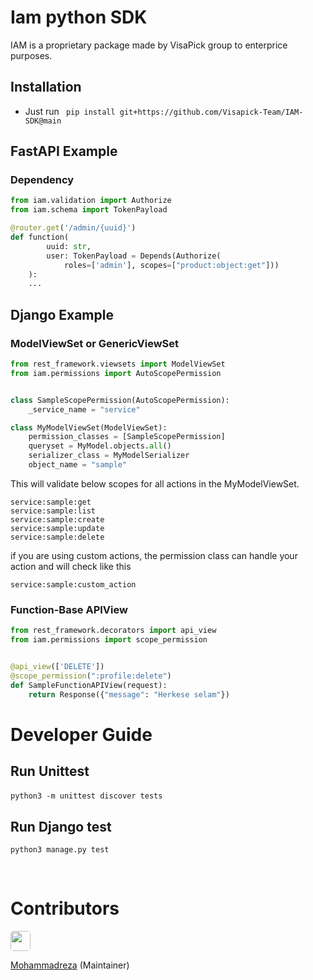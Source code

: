 # Iam python SDK

IAM is a proprietary package made by VisaPick group to enterprice purposes.

## Installation

- Just run ` pip install git+https://github.com/Visapick-Team/IAM-SDK@main`

## FastAPI Example
### Dependency
```python
from iam.validation import Authorize
from iam.schema import TokenPayload

@router.get('/admin/{uuid}')
def function(
        uuid: str,
        user: TokenPayload = Depends(Authorize(
            roles=['admin'], scopes=["product:object:get"]))
    ):
    ...
```

## Django Example

### ModelViewSet or GenericViewSet

```python
from rest_framework.viewsets import ModelViewSet
from iam.permissions import AutoScopePermission


class SampleScopePermission(AutoScopePermission):
    _service_name = "service"

class MyModelViewSet(ModelViewSet):
    permission_classes = [SampleScopePermission]
    queryset = MyModel.objects.all()
    serializer_class = MyModelSerializer
    object_name = "sample"
```
This will validate below scopes for all actions in the MyModelViewSet.
```
service:sample:get
service:sample:list
service:sample:create
service:sample:update
service:sample:delete
```
if you are using custom actions, the permission class can handle your action and will check like this
```
service:sample:custom_action
```



### Function-Base APIView

```python
from rest_framework.decorators import api_view
from iam.permissions import scope_permission


@api_view(['DELETE'])
@scope_permission(":profile:delete")
def SampleFunctionAPIView(request):
    return Response({"message": "Herkese selam"})
```
# Developer Guide

## Run Unittest

`python3 -m unittest discover tests`
‍‍‍
## Run Django test

`python3 manage.py test`

‍‍‍‍‍

# Contributors

<p align="left"> <img style="border-radius:5px" src="https://avatars.githubusercontent.com/u/52266113?v=4" width="32">

[Mohammadreza](https://github.com/zolghadri) (Maintainer)

</p>
